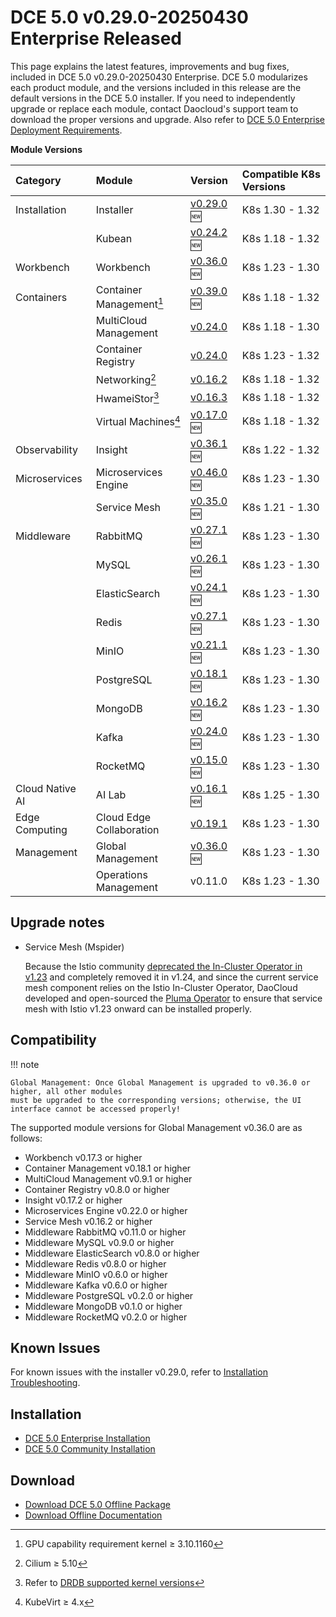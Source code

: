 # DCE 5.0 v0.29.0-20250430 Enterprise Released

This page explains the latest features, improvements and bug fixes, included in DCE 5.0 v0.29.0-20250430 Enterprise.
DCE 5.0 modularizes each product module, and the versions included in this release are the default versions
in the DCE 5.0 installer. If you need to independently upgrade or replace each module, contact
Daocloud's support team to download the proper versions and upgrade. Also refer to
[DCE 5.0 Enterprise Deployment Requirements](../../install/commercial/deploy-requirements.md).

**Module Versions**

| Category | Module | Version | Compatible K8s Versions |
| :--- | :---- | :--- | :------------ |
| Installation | Installer | [v0.29.0](../../install/release-notes.md#v0280) :new: | K8s 1.30 - 1.32 |
| | Kubean | [v0.24.2](https://github.com/kubean-io/kubean/releases) :new: | K8s 1.18 - 1.32 |
| Workbench | Workbench | [v0.36.0](../../amamba/intro/release-notes.md#v0360) :new: | K8s 1.23 - 1.30 |
| Containers | Container Management[^1] | [v0.39.0](../../kpanda/intro/release-notes.md#v0390) :new: | K8s 1.18 - 1.32 |
| | MultiCloud Management | [v0.24.0](../../kairship/intro/release-notes.md#v0240) | K8s 1.18 - 1.30 |
| | Container Registry | [v0.24.0](../../kangaroo/intro/release-notes.md#v0240) | K8s 1.23 - 1.32 |
| | Networking[^2] | [v0.16.2](../../network/intro/release-notes.md#v0162) | K8s 1.18 - 1.32 |
| | HwameiStor[^3] | [v0.16.3](../../storage/hwameistor/release-notes.md#v0163) | K8s 1.18 - 1.32 |
| | Virtual Machines[^4] | [v0.17.0](../../virtnest/intro/release-notes.md#v0170) :new: | K8s 1.18 - 1.32 |
| Observability | Insight | [v0.36.1](../../insight/intro/release-notes.md#v0360) :new: | K8s 1.22 - 1.32 |
| Microservices | Microservices Engine | [v0.46.0](../../skoala/intro/release-notes.md#v0460) :new: | K8s 1.23 - 1.30 |
| | Service Mesh | [v0.35.0](../../mspider/intro/release-notes.md#v0350) :new: | K8s 1.21 - 1.30 |
| Middleware | RabbitMQ | [v0.27.1](../../middleware/rabbitmq/release-notes.md#v0271) :new: | K8s 1.23 - 1.30 |
| | MySQL | [v0.26.1](../../middleware/mysql/release-notes.md#v0261) :new: | K8s 1.23 - 1.30 |
| | ElasticSearch | [v0.24.1](../../middleware/elasticsearch/release-notes.md#v0241) :new: | K8s 1.23 - 1.30 |
| | Redis | [v0.27.1](../../middleware/redis/release-notes.md#v0271) :new: | K8s 1.23 - 1.30 |
| | MinIO | [v0.21.1](../../middleware/minio/release-notes.md#v0211) :new: | K8s 1.23 - 1.30 |
| | PostgreSQL | [v0.18.1](../../middleware/postgresql/release-notes.md#v0181) :new: | K8s 1.23 - 1.30 |
| | MongoDB | [v0.16.2](../../middleware/mongodb/release-notes.md#v0162) :new: | K8s 1.23 - 1.30 |
| | Kafka | [v0.24.0](../../middleware/kafka/release-notes.md#v0240) :new: | K8s 1.23 - 1.30 |
| | RocketMQ | [v0.15.0](../../middleware/rocketmq/release-notes.md#v0150) :new: | K8s 1.23 - 1.30 |
| Cloud Native AI| AI Lab | [v0.16.1](../../baize/intro/release-notes.md#v0161) :new: | K8s 1.25 - 1.30 |
| Edge Computing | Cloud Edge Collaboration | [v0.19.1](../../kant/intro/release-notes.md#v0190) | K8s 1.23 - 1.30 |
| Management | Global Management | [v0.36.0](../../ghippo/intro/release-notes.md#v0360) :new: | K8s 1.23 - 1.30 |
| | Operations Management | v0.11.0 | K8s 1.23 - 1.30 |

[^1]: GPU capability requirement kernel ≥ 3.10.1160
[^2]: Cilium ≥ 5.10
[^3]: Refer to [DRDB supported kernel versions](../../storage/hwameistor/intro/drbd-support.md)
[^4]: KubeVirt ≥ 4.x

## Upgrade notes

- Service Mesh (Mspider)

    Because the Istio community
    [deprecated the In-Cluster Operator in v1.23](https://istio.io/latest/zh/blog/2024/in-cluster-operator-deprecation-announcement/)
    and completely removed it in v1.24, and since the current service mesh component relies on the Istio In-Cluster Operator,
    DaoCloud developed and open-sourced the [Pluma Operator](https://github.com/pluma-tools/pluma-operator)
    to ensure that service mesh with Istio v1.23 onward can be installed properly.

## Compatibility

!!! note

    Global Management: Once Global Management is upgraded to v0.36.0 or higher, all other modules
    must be upgraded to the corresponding versions; otherwise, the UI interface cannot be accessed properly!

The supported module versions for Global Management v0.36.0 are as follows:

- Workbench v0.17.3 or higher
- Container Management v0.18.1 or higher
- MultiCloud Management v0.9.1 or higher
- Container Registry v0.8.0 or higher
- Insight v0.17.2 or higher
- Microservices Engine v0.22.0 or higher
- Service Mesh v0.16.2 or higher
- Middleware RabbitMQ v0.11.0 or higher
- Middleware MySQL v0.9.0 or higher
- Middleware ElasticSearch v0.8.0 or higher
- Middleware Redis v0.8.0 or higher
- Middleware MinIO v0.6.0 or higher
- Middleware Kafka v0.6.0 or higher
- Middleware PostgreSQL v0.2.0 or higher
- Middleware MongoDB v0.1.0 or higher
- Middleware RocketMQ v0.2.0 or higher

## Known Issues

For known issues with the installer v0.29.0, refer to [Installation Troubleshooting](../../install/faq.md).

## Installation

- [DCE 5.0 Enterprise Installation](../../install/commercial/deploy-arch.md)
- [DCE 5.0 Community Installation](../../install/community/resources.md)

## Download

- [Download DCE 5.0 Offline Package](../../download/index.md)
- [Download Offline Documentation](../../download/index.md#download-offline-documentation)
